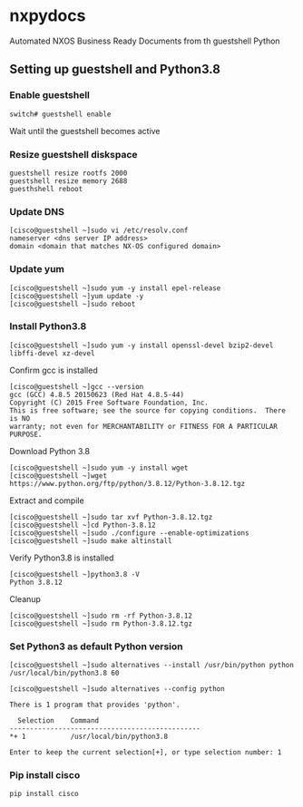 # nxpydocs
Automated NXOS Business Ready Documents from th guestshell Python

## Setting up guestshell and Python3.8
### Enable guestshell
```console
switch# guestshell enable
```
Wait until the guestshell becomes active

### Resize guestshell diskspace
```console
guestshell resize rootfs 2000
guestshell resize memory 2688
guesthshell reboot
```

### Update DNS
```console
[cisco@guestshell ~]sudo vi /etc/resolv.conf
nameserver <dns server IP address>
domain <domain that matches NX-OS configured domain>
```

### Update yum
```console
[cisco@guestshell ~]sudo yum -y install epel-release
[cisco@guestshell ~]yum update -y
[cisco@guestshell ~]sudo reboot
```
### Install Python3.8
```console
[cisco@guestshell ~]sudo yum -y install openssl-devel bzip2-devel libffi-devel xz-devel
```

Confirm gcc is installed

```console
[cisco@guestshell ~]gcc --version
gcc (GCC) 4.8.5 20150623 (Red Hat 4.8.5-44)
Copyright (C) 2015 Free Software Foundation, Inc.
This is free software; see the source for copying conditions.  There is NO
warranty; not even for MERCHANTABILITY or FITNESS FOR A PARTICULAR PURPOSE.
```

Download Python 3.8
```console
[cisco@guestshell ~]sudo yum -y install wget
[cisco@guestshell ~]wget https://www.python.org/ftp/python/3.8.12/Python-3.8.12.tgz
```

Extract and compile
```console
[cisco@guestshell ~]sudo tar xvf Python-3.8.12.tgz
[cisco@guestshell ~]cd Python-3.8.12
[cisco@guestshell ~]sudo ./configure --enable-optimizations
[cisco@guestshell ~]sudo make altinstall
```

Verify Python3.8 is installed
```console
[cisco@guestshell ~]python3.8 -V
Python 3.8.12
```

Cleanup
```console
[cisco@guestshell ~]sudo rm -rf Python-3.8.12
[cisco@guestshell ~]sudo rm Python-3.8.12.tgz
```
### Set Python3 as default Python version
```
[cisco@guestshell ~]sudo alternatives --install /usr/bin/python python /usr/local/bin/python3.8 60

[cisco@guestshell ~]sudo alternatives --config python

There is 1 program that provides 'python'.

  Selection    Command
-----------------------------------------------
*+ 1           /usr/local/bin/python3.8

Enter to keep the current selection[+], or type selection number: 1
```

### Pip install cisco 
```console
pip install cisco
```

